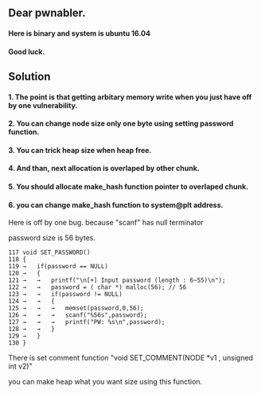 ## Dear pwnabler.
#### Here is binary and system is ubuntu 16.04
#### Good luck.

## Solution 

#### 1. The point is that getting arbitary memory write  when you just have off by one vulnerability.

#### 2. You can change node size only one byte using setting password function.

#### 3. You can trick heap size when heap free.

#### 4. And than, next allocation is overlaped by other chunk.

#### 5. You should allocate make_hash function pointer to overlaped chunk.

#### 6. you can change make_hash function to system@plt address.





Here is off by one bug.
because "scanf" has null terminator

password size is 56 bytes. 
```
117 void SET_PASSWORD()
118 {
119 →   if(password == NULL)
120 →   {
121 →   →   printf("\n[+] Input password (length : 6~55)\n");
122 →   →   password = ( char *) malloc(56); // 56
123 →   →   if(password != NULL)
124 →   →   {
125 →   →   →   memset(password,0,56);
126 →   →   →   scanf("%56s",password);
127 →   →   →   printf("PW: %s\n",password);
128 →   →   }
129 →   }
130 }
```

There is set comment function 
 "void SET_COMMENT(NODE \*v1 , unsigned int v2)"

you can make heap what you want size using this function.




```
